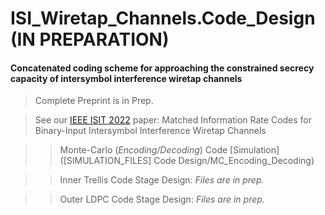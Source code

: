 # ISI_Wiretap_Channels.Code_Design (IN PREPARATION)

#### Concatenated coding scheme for approaching the constrained secrecy capacity of intersymbol interference wiretap channels
> Complete Preprint is in Prep.

> See our [IEEE ISIT 2022](https://ieeexplore.ieee.org/abstract/document/9834578#citations) paper: Matched Information Rate Codes for Binary-Input Intersymbol Interference Wiretap Channels

>> Monte-Carlo (*Encoding/Decoding*) Code [Simulation]([SIMULATION_FILES] Code Design/MC_Encoding_Decoding)

>> Inner Trellis Code Stage Design: *Files are in prep.*

>> Outer LDPC Code Stage Design: *Files are in prep.*

